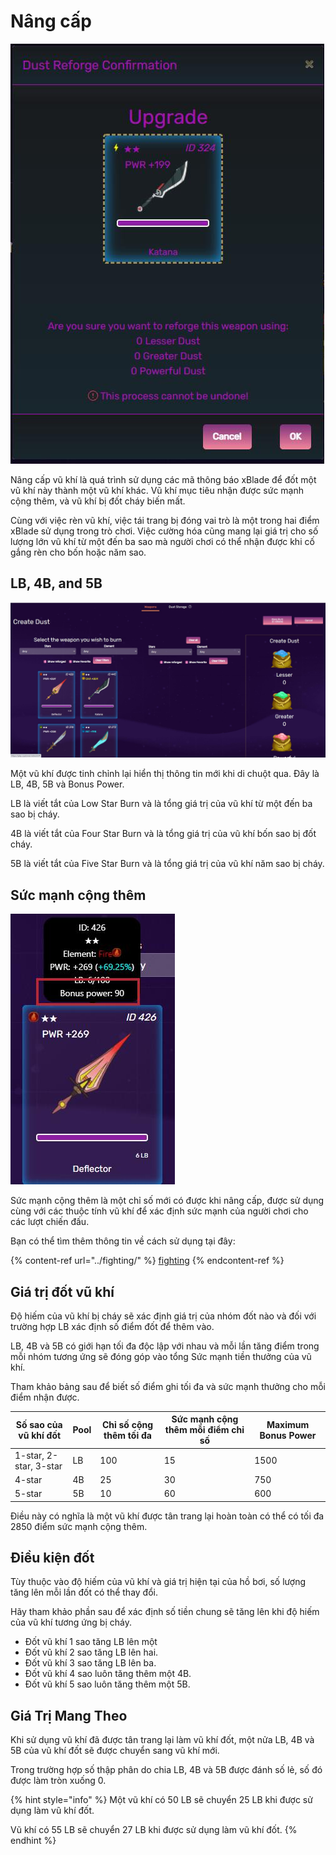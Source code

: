 # Nâng cấp

![](<../../.gitbook/assets/3 (1).jpg>)

Nâng cấp vũ khí là quá trình sử dụng các mã thông báo xBlade để đốt một vũ khí này thành một vũ khí khác. Vũ khí mục tiêu nhận được sức mạnh cộng thêm, và vũ khí bị đốt cháy biến mất.

Cùng với việc rèn vũ khí, việc tái trang bị đóng vai trò là một trong hai điểm xBlade sử dụng trong trò chơi. Việc cường hóa cũng mang lại giá trị cho số lượng lớn vũ khí từ một đến ba sao mà người chơi có thể nhận được khi cố gắng rèn cho bốn hoặc năm sao.

## LB, 4B, and 5B

![](../../.gitbook/assets/22.jpg)

Một vũ khí được tinh chỉnh lại hiển thị thông tin mới khi di chuột qua. Đây là LB, 4B, 5B và Bonus Power.

LB là viết tắt của Low Star Burn và là tổng giá trị của vũ khí từ một đến ba sao bị cháy.

4B là viết tắt của Four Star Burn và là tổng giá trị của vũ khí bốn sao bị đốt cháy.

5B là viết tắt của Five Star Burn và là tổng giá trị của vũ khí năm sao bị cháy.

## Sức mạnh cộng thêm

![](../../.gitbook/assets/23.jpg)

Sức mạnh cộng thêm là một chỉ số mới có được khi nâng cấp, được sử dụng cùng với các thuộc tính vũ khí để xác định sức mạnh của người chơi cho các lượt chiến đấu.

Bạn có thể tìm thêm thông tin về cách sử dụng tại đây:

{% content-ref url="../fighting/" %}
[fighting](../fighting/)
{% endcontent-ref %}

## Giá trị đốt vũ khí

Độ hiếm của vũ khí bị cháy sẽ xác định giá trị của nhóm đốt nào và đối với trường hợp LB xác định số điểm đốt để thêm vào.

LB, 4B và 5B có giới hạn tối đa độc lập với nhau và mỗi lần tăng điểm trong mỗi nhóm tương ứng sẽ đóng góp vào tổng Sức mạnh tiền thưởng của vũ khí.

Tham khảo bảng sau để biết số điểm ghi tối đa và sức mạnh thưởng cho mỗi điểm nhận được.

| Số sao của vũ khí đốt  | Pool | Chỉ số cộng thêm tối đa | Sức mạnh cộng thêm mỗi điểm chỉ số | Maximum Bonus Power |
| ---------------------- | ---- | ----------------------- | ---------------------------------- | ------------------- |
| 1-star, 2-star, 3-star | LB   | 100                     | 15                                 | 1500                |
| 4-star                 | 4B   | 25                      | 30                                 | 750                 |
| 5-star                 | 5B   | 10                      | 60                                 | 600                 |

Điều này có nghĩa là một vũ khí được tân trang lại hoàn toàn có thể có tối đa 2850 điểm sức mạnh cộng thêm.

## Điều kiện đốt

Tùy thuộc vào độ hiếm của vũ khí và giá trị hiện tại của hồ bơi, số lượng tăng lên mỗi lần đốt có thể thay đổi.

Hãy tham khảo phần sau để xác định số tiền chung sẽ tăng lên khi độ hiếm của vũ khí tương ứng bị cháy.

* Đốt vũ khí 1 sao tăng LB lên một&#x20;
* Đốt vũ khí 2 sao tăng LB lên hai.&#x20;
* Đốt vũ khí 3 sao tăng LB lên ba.&#x20;
* Đốt vũ khí 4 sao luôn tăng thêm một 4B.&#x20;
* Đốt vũ khí 5 sao luôn tăng thêm một 5B.

## Giá Trị Mang Theo

Khi sử dụng vũ khí đã được tân trang lại làm vũ khí đốt, một nửa LB, 4B và 5B của vũ khí đốt sẽ được chuyển sang vũ khí mới.

Trong trường hợp số thập phân do chia LB, 4B và 5B được đánh số lẻ, số đó được làm tròn xuống 0.

{% hint style="info" %}
Một vũ khí có 50 LB sẽ chuyển 25 LB khi được sử dụng làm vũ khí đốt.

Vũ khí có 55 LB sẽ chuyển 27 LB khi được sử dụng làm vũ khí đốt.
{% endhint %}
